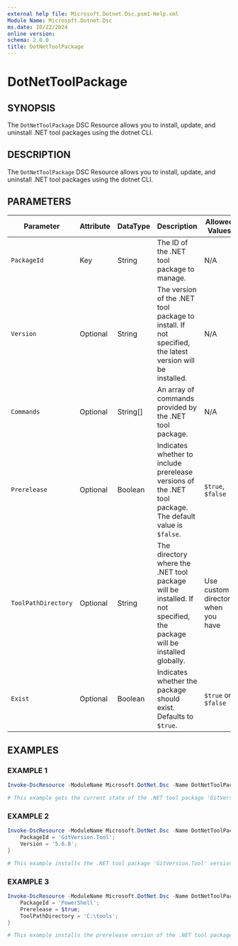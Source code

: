 ```yaml
---
external help file: Microsoft.Dotnet.Dsc.psm1-Help.xml
Module Name: Microsoft.Dotnet.Dsc
ms.date: 10/22/2024
online version:
schema: 2.0.0
title: DotNetToolPackage
---
```


# DotNetToolPackage

## SYNOPSIS

The `DotNetToolPackage` DSC Resource allows you to install, update, and uninstall .NET tool packages using the dotnet CLI.

## DESCRIPTION

The `DotNetToolPackage` DSC Resource allows you to install, update, and uninstall .NET tool packages using the dotnet CLI.

## PARAMETERS

| **Parameter**       | **Attribute** | **DataType** | **Description**                                                                                                        | **Allowed Values**                 |
| ------------------- | ------------- | ------------ | ---------------------------------------------------------------------------------------------------------------------- | ---------------------------------- |
| `PackageId`         | Key           | String       | The ID of the .NET tool package to manage.                                                                             | N/A                                |
| `Version`           | Optional      | String       | The version of the .NET tool package to install. If not specified, the latest version will be installed.               | N/A                                |
| `Commands`          | Optional      | String[]     | An array of commands provided by the .NET tool package.                                                                | N/A                                |
| `Prerelease`        | Optional      | Boolean      | Indicates whether to include prerelease versions of the .NET tool package. The default value is `$false`.              | `$true`, `$false`                  |
| `ToolPathDirectory` | Optional      | String       | The directory where the .NET tool package will be installed. If not specified, the package will be installed globally. | Use custom directory when you have |
| `Exist`             | Optional      | Boolean      | Indicates whether the package should exist. Defaults to `$true`.                                                       | `$true` or `$false`                |

## EXAMPLES

### EXAMPLE 1

```powershell
Invoke-DscResource -ModuleName Microsoft.DotNet.Dsc -Name DotNetToolPackage -Method Get -Property @{ PackageId = 'GitVersion.Tool' }

# This example gets the current state of the .NET tool package 'GitVersion.Tool' in the default directory.
```

### EXAMPLE 2

```powershell
Invoke-DscResource -ModuleName Microsoft.DotNet.Dsc -Name DotNetToolPackage -Method Set -Property @{
    PackageId = 'GitVersion.Tool';
    Version = '5.6.8';
}

# This example installs the .NET tool package 'GitVersion.Tool' version 5.6.8 in the default directory.
```

### EXAMPLE 3

```powershell
Invoke-DscResource -ModuleName Microsoft.DotNet.Dsc -Name DotNetToolPackage -Method Set -Property @{
    PackageId = 'PowerShell';
    Prerelease = $true;
    ToolPathDirectory = 'C:\tools';
}

# This example installs the prerelease version of the .NET tool package 'PowerShell' in the 'C:\tools' directory.
```
